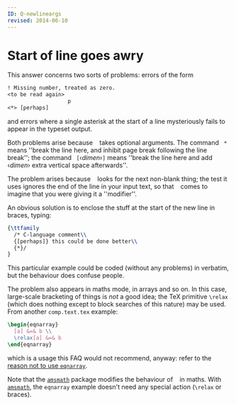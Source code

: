 ```yaml
---
ID: Q-newlineargs
revised: 2014-06-10
---
```

# Start of line goes awry

This answer concerns two sorts of problems: errors of the form
```latex
! Missing number, treated as zero.
<to be read again> 
                   p
<*> [perhaps]
```
and errors where a single asterisk at the start of a line mysteriously
fails to appear in the typeset output.

Both problems arise because ` ` takes optional arguments.  The
command ` *` means ''break the line here, and inhibit page break
following the line break''; the command ` [`&lsaquo;_dimen_&rsaquo;`]`
means ''break the line here and add &lsaquo;_dimen_&rsaquo; extra vertical space
afterwards''.

The problem arises because ` ` looks for the next
non-blank thing; the test it uses ignores the end of the line in
your input text, so that ` ` comes to imagine that you
were giving it a ''modifier''.

An obvious solution is to enclose the stuff at the start of the new
line in braces, typing:
<!-- {% raw %} -->
```latex
{\ttfamily
  /* C-language comment\\
  {[perhaps]} this could be done better\\
  {*}/
}
```
<!-- {% endraw %} -->
This particular example could be coded (without any problems) in
verbatim, but the behaviour does confuse people.

The problem also appears in maths mode, in arrays and so on.  In this
case, large-scale bracketing of things is _not_ a good idea; the
TeX primitive `\relax` (which does nothing except to block
searches of this nature) may be used.  From another
`comp.text.tex` example:
```latex
\begin{eqnarray}
  [a] &=& b \\
  \relax[a] &=& b
\end{eqnarray}
```
which is a usage this FAQ would not recommend, anyway: refer
to the [reason not to use `eqnarray`](FAQ-eqnarray.md).

Note that the [`amsmath`](https://ctan.org/pkg/amsmath) package modifies the behaviour of
` ` in maths.  With [`amsmath`](https://ctan.org/pkg/amsmath), the
`eqnarray` example doesn't need any special action
(`\relax` or braces).

